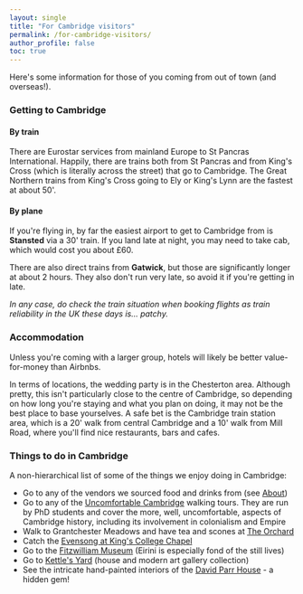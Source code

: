 ```yaml
---
layout: single
title: "For Cambridge visitors"
permalink: /for-cambridge-visitors/
author_profile: false
toc: true
---
```

Here's some information for those of you coming from out of town (and overseas!).

### Getting to Cambridge

#### By train
There are Eurostar services from mainland Europe to St Pancras International.
Happily, there are trains both from St Pancras and from King's Cross (which is literally across the street) that go to Cambridge.
The Great Northern trains from King's Cross going to Ely or King's Lynn are the fastest at about 50'.

#### By plane
If you're flying in, by far the easiest airport to get to Cambridge from is **Stansted** via a 30' train.
If you land late at night, you may need to take cab, which would cost you about £60.

There are also direct trains from **Gatwick**, but those are significantly longer at about 2 hours.
They also don't run very late, so avoid it if you're getting in late.

_In any case, do check the train situation when booking flights as train reliability in the UK these days is... patchy._

### Accommodation
Unless you're coming with a larger group, hotels will likely be better value-for-money than Airbnbs.

In terms of locations, the wedding party is in the Chesterton area.
Although pretty, this isn't particularly close to the centre of Cambridge, so depending on how long you're staying and what you plan on doing, it may not be the best place to base yourselves.
A safe bet is the Cambridge train station area, which is a 20' walk from central Cambridge and a 10' walk from Mill Road, where you'll find nice restaurants, bars and cafes.

### Things to do in Cambridge
A non-hierarchical list of some of the things we enjoy doing in Cambridge:

- Go to any of the vendors we sourced food and drinks from (see [About](/about))
- Go to any of the [Uncomfortable Cambridge](https://www.uncomfortablecambridge.com/) walking tours. They are run by PhD students and cover the more, well, uncomfortable, aspects of Cambridge history, including its involvement in colonialism and Empire
- Walk to Grantchester Meadows and have tea and scones at [The Orchard](https://www.theorchardteagarden.co.uk/)
- Catch the [Evensong at King's College Chapel](https://www.kings.cam.ac.uk/chapel/attending-chapel-services)
- Go to the [Fitzwilliam Museum](https://www.museums.cam.ac.uk/museums/the-fitzwilliam-museum) (Eirini is especially fond of the still lives)
- Go to [Kettle's Yard](https://www.kettlesyard.cam.ac.uk/) (house and modern art gallery collection)
- See the intricate hand-painted interiors of the [David Parr House](https://davidparrhouse.org/) - a hidden gem!